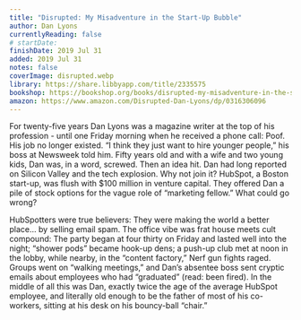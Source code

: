 ```yaml
---
title: "Disrupted: My Misadventure in the Start-Up Bubble"
author: Dan Lyons
currentlyReading: false
# startDate:
finishDate: 2019 Jul 31
added: 2019 Jul 31
notes: false
coverImage: disrupted.webp
library: https://share.libbyapp.com/title/2335575
bookshop: https://bookshop.org/books/disrupted-my-misadventure-in-the-start-up-bubble/9780316306096
amazon: https://www.amazon.com/Disrupted-Dan-Lyons/dp/0316306096
---
```


For twenty-five years Dan Lyons was a magazine writer at the top of his profession - until one Friday morning when he received a phone call: Poof. His job no longer existed. “I think they just want to hire younger people,” his boss at Newsweek told him. Fifty years old and with a wife and two young kids, Dan was, in a word, screwed. Then an idea hit. Dan had long reported on Silicon Valley and the tech explosion. Why not join it? HubSpot, a Boston start-up, was flush with $100 million in venture capital. They offered Dan a pile of stock options for the vague role of “marketing fellow.” What could go wrong?

HubSpotters were true believers: They were making the world a better place… by selling email spam. The office vibe was frat house meets cult compound: The party began at four thirty on Friday and lasted well into the night; “shower pods” became hook-up dens; a push-up club met at noon in the lobby, while nearby, in the “content factory,” Nerf gun fights raged. Groups went on “walking meetings,” and Dan’s absentee boss sent cryptic emails about employees who had “graduated” (read: been fired). In the middle of all this was Dan, exactly twice the age of the average HubSpot employee, and literally old enough to be the father of most of his co-workers, sitting at his desk on his bouncy-ball “chair.”  

